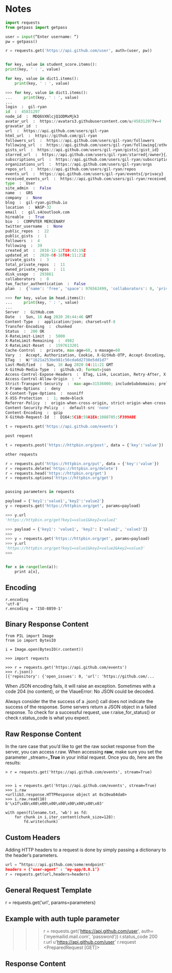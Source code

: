 # Notes

```python
import requests
from getpass import getpass

user = input(“Enter username: “) 
pw = getpass()

r = requests.get('https://api.github.com/user', auth=(user, pw))


for key, value in student_score.items():
print(key, ' : ', value)

for key, value in dict1.items():
	print(key, ' : ', value)

>>> for key, value in dict1.items():
...     print(key, ' : ', value)
... 
login  :  gil-ryan
id  :  45831297
node_id  :  MDQ6VXNlcjQ1ODMxMjk3
avatar_url  :  https://avatars3.githubusercontent.com/u/45831297?v=4
gravatar_id  :  
url  :  https://api.github.com/users/gil-ryan
html_url  :  https://github.com/gil-ryan
followers_url  :  https://api.github.com/users/gil-ryan/followers
following_url  :  https://api.github.com/users/gil-ryan/following{/other_user}
gists_url  :  https://api.github.com/users/gil-ryan/gists{/gist_id}
starred_url  :  https://api.github.com/users/gil-ryan/starred{/owner}{/repo}
subscriptions_url  :  https://api.github.com/users/gil-ryan/subscriptions
organizations_url  :  https://api.github.com/users/gil-ryan/orgs
repos_url  :  https://api.github.com/users/gil-ryan/repos
events_url  :  https://api.github.com/users/gil-ryan/events{/privacy}
received_events_url  :  https://api.github.com/users/gil-ryan/received_events
type  :  User
site_admin  :  False
name  :  GRS
company  :  None
blog  :  gil-ryan.github.io
location  :  WASP-32
email  :  gil.s4@outlook.com
hireable  :  True
bio  :  COMPUTER MERCENARY
twitter_username  :  None
public_repos  :  22
public_gists  :  1
followers  :  4
following  :  39
created_at  :  2018-12-12T19:43:19Z
updated_at  :  2020-08-16T04:11:21Z
private_gists  :  3
total_private_repos  :  11
owned_private_repos  :  11
disk_usage  :  293861
collaborators  :  0
two_factor_authentication  :  False
plan  :  {'name': 'free', 'space': 976562499, 'collaborators': 0, 'private_repos': 10000}

>>> for key, value in head.items():
...     print(key, ' : ', value)
... 
Server  :  GitHub.com
Date  :  Sun, 16 Aug 2020 20:44:46 GMT
Content-Type  :  application/json; charset=utf-8
Transfer-Encoding  :  chunked
Status  :  200 OK
X-RateLimit-Limit  :  5000
X-RateLimit-Remaining  :  4982
X-RateLimit-Reset  :  1597613201
Cache-Control  :  private, max-age=60, s-maxage=60
Vary  :  Accept, Authorization, Cookie, X-GitHub-OTP, Accept-Encoding, Accept, X-Requested-With
ETag  :  W/"1621a253be981c56cda6d2738e5dd1d7"
Last-Modified  :  Sun, 16 Aug 2020 04:11:21 GMT
X-GitHub-Media-Type  :  github.v3; format=json
Access-Control-Expose-Headers  :  ETag, Link, Location, Retry-After, X-GitHub-OTP, X-RateLimit-Limit, X-RateLimit-Remaining, X-RateLimit-Reset, X-OAuth-Scopes, X-Accepted-OAuth-Scopes, X-Poll-Interval, X-GitHub-Media-Type, Deprecation, Sunset
Access-Control-Allow-Origin  :  *
Strict-Transport-Security  :  max-age=31536000; includeSubdomains; preload
X-Frame-Options  :  deny
X-Content-Type-Options  :  nosniff
X-XSS-Protection  :  1; mode=block
Referrer-Policy  :  origin-when-cross-origin, strict-origin-when-cross-origin
Content-Security-Policy  :  default-src 'none'
Content-Encoding  :  gzip
X-GitHub-Request-Id  :  D164:5C1B:59A1EA:1088705:5F399ABE

t = requests.get('https://api.github.com/events')

post request

t = requests.post('https://httpbin.org/post', data = {'key':'value'})

other requests

r = requests.put('https://httpbin.org/put', data = {'key':'value'})
r = requests.delete('https://httpbin.org/delete')
r = requests.head('https://httpbin.org/get')
r = requests.options('https://httpbin.org/get')


passing parameters in requests

payload = {'key1':'value1','key2':'value2'}
y = requests.get('https://httpbin.org/get', params=payload)

>>> y.url
'https://httpbin.org/get?key1=value1&key2=value2'

>>> payload = {'key1': 'value1', 'key2': ['value2', 'value3']}
>>> 
>>> y = requests.get('https://httpbin.org/get', params=payload)
>>> y.url
'https://httpbin.org/get?key1=value1&key2=value2&key2=value3'
>>> 


for x in range(len(a)): 
    print a[x], 
```

## Encoding

```
r.encoding
'utf-8'
r.encoding = 'ISO-8859-1'
```

## Binary Response Content

```
from PIL import Image
from io import BytesIO

i = Image.open(BytesIO(r.content))
```

```
>>> import requests

>>> r = requests.get('https://api.github.com/events')
>>> r.json()
[{'repository': {'open_issues': 0, 'url': 'https://github.com/...
```

When JSON encoding fails, it will raise an exception. Sometimes with a code 204 (no content), or the VlaueError: No JSON could be decoded.

Always consider the the success of a .json() call does not indicate the success of the response. Some servers return a JSON object in a failed response. To check for a successful request, use r.raise_for_status() or check r.status_code is what you expect.

## Raw Response Content

In the rare case that you’d like to get the raw socket response from the server, you can access r.raw. When accessing __raw__, make sure you set the parameter _stream=___True__ in your initial request. Once you do, here are the results:

```
> r = requests.get('https://api.github.com/events', stream=True)


>>> i = requests.get('https://api.github.com/events', stream=True)
>>> i.raw
<urllib3.response.HTTPResponse object at 0x10ea84da0>
>>> i.raw.read(10)
b'\x1f\x8b\x08\x00\x00\x00\x00\x00\x00\x03'

with open(filename.txt, 'wb') as fd:
    for chunk in i.iter_content(chunk_size=128):
        fd.write(chunk)
```
## Custom Headers

Adding HTTP headers to a request is done by simply passing a dictionary to the header’s parameters.

```python
url = “https://api.github.com/some/endpoint'
headers = {‘user-agent’ : ‘my-app/0.0.1’}
r = requests.get(url,headers=headers)
```


## General Request Template

r = requests.get('url', params=parameters)

## Example with auth tuple parameter

>>> r = requests.get('https://api.github.com/user', auth=('myemailid.mail.com', 'password'))
>>> r.status_code
200
>>> r.url
u'https://api.github.com/user'
>>> r.request
<PreparedRequest [GET]>

## Response Content